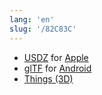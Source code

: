 ```yaml
---
lang: 'en'
slug: '/82C83C'
---
```


- [USDZ](./../.././docs/pages/USDZ.md) for [Apple](./../.././docs/pages/Apple.md)
- [glTF](./../.././docs/pages/glTF.md) for [Android](./../.././docs/pages/Android.md)
- [Things (3D)](./../.././docs/pages/Things%20%283D%29.md)

<head>
  <html lang="en-US"/>
</head>
